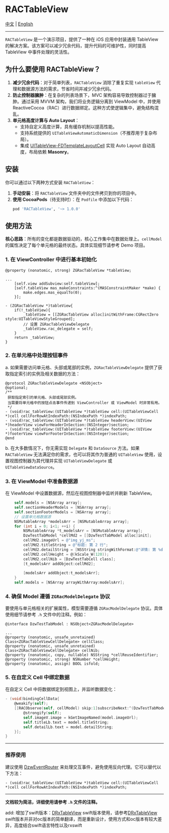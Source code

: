 # RACTableView

[中文](https://github.com/Dtheme/RACTableView/blob/main/README.md) | [English](https://github.com/Dtheme/RACTableView/blob/main/README-en.md)

---

`RACTableView` 是一个演示项目，提供了一种在 iOS 应用中封装通用 TableView 的解决方案。该方案可以减少冗余代码，提升代码的可维护性，同时提高 TableView 中事件处理的灵活性。

## 为什么要使用 RACTableView？

1. **减少冗余代码**：对于简单列表，`RACTableView` 消除了重复实现 `tableView` 代理和数据源方法的需求，节省时间并减少冗余代码。
2. **防止控制器臃肿**：在复杂的列表场景下，MVC 架构容易导致控制器过于臃肿。通过采用 MVVM 架构，我们将业务逻辑分离到 ViewModel 中，并使用 ReactiveCocoa（RAC）进行数据绑定。这种方式使逻辑集中，避免结构混乱。
3. **单元格高度计算与 Auto Layout**：
   - 支持自定义高度计算，具有缓存机制以提高性能。
   - 支持系统提供的 `UITableViewAutomaticDimension`（不推荐用于复杂布局）。
   - 集成 [UITableView-FDTemplateLayoutCell](https://github.com/forkingdog/UITableView-FDTemplateLayoutCell) 实现 Auto Layout 自动高度，布局依赖 **Masonry**。

## 安装

你可以通过以下两种方式安装 `RACTableView`：

1. **手动安装**：将 `RACTableView` 文件夹中的文件拷贝到你的项目中。
2. **使用 CocoaPods**（待支持时）：在 `Podfile` 中添加以下代码：
   ```ruby
   pod 'RACTableView', '~> 1.0.0'
   ```

## 使用方法

**核心思路**：所有的变化都是数据驱动的，核心工作集中在数据处理上。`cellModel` 的属性决定了每个单元格的最终状态。具体实现细节请参考 Demo 项目。

### 1. 在 ViewController 中进行基本初始化

```objc
@property (nonatomic, strong) ZGRacTableView *tableView;

...
    [self.view addSubview:self.tableView];
    [self.tableView mas_makeConstraints:^(MASConstraintMaker *make) {
        make.edges.mas_equalTo(0);
    }];
```

```objc
- (ZGRacTableView *)tableView{
    if(!_tableView){
        _tableView = [[ZGRacTableView alloc]initWithFrame:CGRectZero style:UITableViewStyleGrouped];
        // 设置 ZGRacTableViewDelegate
        _tableView.rac_delegate = self;
    }
    return _tableView;
}
```

### 2. 在单元格中处理按钮事件

a. 如果需要访问单元格、头部或尾部的实例，`ZGRacTableViewDelegate` 提供了获取指定索引的实例及相关数据的方法：

```objc
@protocol ZGRacTableViewDelegate <NSObject>
@optional;
/**
 获取指定索引的单元格、头部或尾部实例。
 当需要将单元格中的按钮点击事件传递到 ViewController 或 ViewModel 时非常有用。
 */
- (void)rac_tableView:(UITableView *)tableView cell:(UITableViewCell *)cell cellForRowAtIndexPath:(NSIndexPath *)indexPath;
- (void)rac_tableView:(UITableView *)tableView headerView:(UIView *)headerView viewForHeaderInSection:(NSInteger)section;
- (void)rac_tableView:(UITableView *)tableView footerView:(UIView *)footerView viewForFooterInSection:(NSInteger)section;
@end
```

b. 在大多数情况下，你无需实现 `Delegate` 和 `DataSource` 方法。如果 `RACTableView` 无法满足你的需求，也可以将其作为普通的 `UITableView` 使用，设置视图控制器为其代理并实现 `UITableViewDelegate` 或 `UITableViewDataSource`。

### 3. 在 ViewModel 中准备数据源

在 ViewModel 中设置数据源，然后在视图控制器中监听并刷新 TableView。

```objective-c
    self.models = [NSArray array];
    self.sectionHeaderModels = [NSArray array];
    self.sectionFooterModels = [NSArray array];
    // 设置单元格数据源
    NSMutableArray *modelsArr = [NSMutableArray array];
    for (int i = 0; i<1; ++i) {
        NSMutableArray *t_modelsArr = [NSMutableArray array];
        DzwTestTabModel *cellMd2 = [[DzwTestTabModel alloc]init];
        cellMd2.imageUrl = @"img_yj_ms";
        cellMd2.titleString = @"标题: 第 2 行";
        cellMd2.detailString = [NSString stringWithFormat:@"详情: 第 %d 节",i];
        cellMd2.cellHeight = @(kScale_W(120));
        cellMd2.cellNib = [DzwTestTabCell class];
        [t_modelsArr addObject:cellMd2];
        
        [modelsArr addObject:t_modelsArr];
    }
    self.models = [NSArray arrayWithArray:modelsArr];
```

### 4. 确保 Model 遵循 `ZGRacModelDelegate` 协议

要使用与单元格相关的扩展属性，模型需要遵循 `ZGRacModelDelegate` 协议。具体使用细节请参考 `.h` 文件中的注释。例如：

```objc
@interface DzwTestTabModel : NSObject<ZGRacModelDelegate>

...
@property (nonatomic, unsafe_unretained) Class<ZGRacTableViewCellDelegate> cellClass;
@property (nonatomic, unsafe_unretained) Class<ZGRacTableViewCellDelegate> cellNib;
@property (nonatomic, copy, nullable) NSString *cellReuseIdentifier;
@property (nonatomic, strong) NSNumber *cellHeight;
@property (nonatomic, assign) BOOL isfold;
```

### 5. 在自定义 Cell 中绑定数据

在自定义 Cell 中将数据绑定到视图上，并监听数据变化：

```objective-c
- (void)bindingCellData{
    @weakify(self);
    [[RACObserve(self, cellModel) skip:1]subscribeNext:^(DzwTestTabModel * _Nullable model) {
        @strongify(self);
        self.imageV.image = kGetImageNamed(model.imageUrl);
        self.titleLb.text = model.titleString;
        self.detailLb.text = model.detailString;
    }];
}
```

---

### 推荐使用

建议使用 [DzwEventRouter](https://github.com/Dtheme/DzwEventRouter) 来处理交互事件，避免使用反向代理。它可以替代以下方法：

```
- (void)rac_tableView:(UITableView *)tableView cell:(UITableViewCell *)cell cellForRowAtIndexPath:(NSIndexPath *)indexPath;
```

---

**文档较为简洁，详细使用请参考 `.h` 文件的注释。**



add:
增加了swift版本：[DRxTableView](https://github.com/Dtheme/RACTableView/RACTableView-Swift)
swift版本使用，请参考[DRxTableView](https://github.com/Dtheme/RACTableView/RACTableView-Swift)
swift版本并非对oc版本的简单翻译，而是重新设计，使用方式和oc版本有较大差异，高度结合swift语言特性以及rxswift
